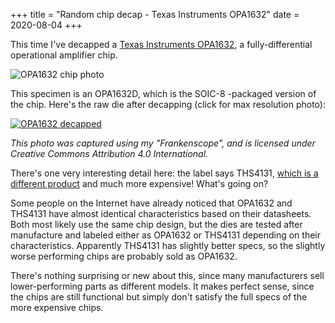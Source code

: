 +++
title = "Random chip decap - Texas Instruments OPA1632"
date = 2020-08-04
+++

This time I've decapped a [Texas Instruments
OPA1632](https://www.ti.com/product/OPA1632), a fully-differential operational
amplifier chip.

<div class="framed">

  ![OPA1632 chip photo](OPA1632_chip.jpg)

</div>

This specimen is an OPA1632D, which is the SOIC-8 -packaged version of the
chip. Here's the raw die after decapping (click for max resolution photo):

<div class="framed">

  [![OPA1632 decapped](OPA1632_thumb.jpg)](https://gekkio.fi/files/decapped-chips/Frankenscope/TI_OPA1632/TI_OPA1632.jpg)

</div>

*This photo was captured using my "Frankenscope", and is licensed under Creative
Commons Attribution 4.0 International.*

There's one very interesting detail here: the label says THS4131, [which is a
different product](https://www.ti.com/product/THS4131) and much more expensive!
What's going on?

Some people on the Internet have already noticed that OPA1632 and THS4131 have
almost identical characteristics based on their datasheets. Both most likely
use the same chip design, but the dies are tested after manufacture and labeled
either as OPA1632 or THS4131 depending on their characteristics. Apparently
THS4131 has slightly better specs, so the slightly worse performing chips are
probably sold as OPA1632.

There's nothing surprising or new about this, since many manufacturers sell
lower-performing parts as different models. It makes perfect sense, since the
chips are still functional but simply don't satisfy the full specs of the more
expensive chips.

